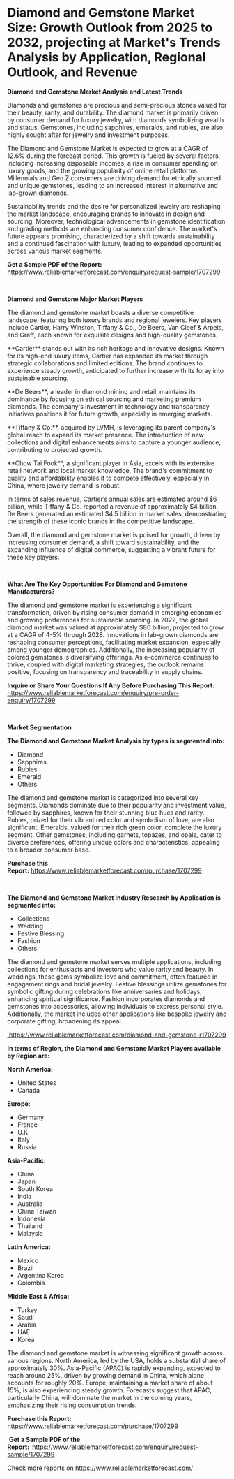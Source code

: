 <p><h1>Diamond and Gemstone Market Size: Growth Outlook from 2025 to 2032, projecting at Market's Trends Analysis by Application, Regional Outlook, and Revenue</h1></p><p><strong>Diamond and Gemstone Market Analysis and Latest Trends</strong></p>
<p><p>Diamonds and gemstones are precious and semi-precious stones valued for their beauty, rarity, and durability. The diamond market is primarily driven by consumer demand for luxury jewelry, with diamonds symbolizing wealth and status. Gemstones, including sapphires, emeralds, and rubies, are also highly sought after for jewelry and investment purposes.</p><p>The Diamond and Gemstone Market is expected to grow at a CAGR of 12.6% during the forecast period. This growth is fueled by several factors, including increasing disposable incomes, a rise in consumer spending on luxury goods, and the growing popularity of online retail platforms. Millennials and Gen Z consumers are driving demand for ethically sourced and unique gemstones, leading to an increased interest in alternative and lab-grown diamonds.</p><p>Sustainability trends and the desire for personalized jewelry are reshaping the market landscape, encouraging brands to innovate in design and sourcing. Moreover, technological advancements in gemstone identification and grading methods are enhancing consumer confidence. The market's future appears promising, characterized by a shift towards sustainability and a continued fascination with luxury, leading to expanded opportunities across various market segments.</p></p>
<p><strong>Get a Sample PDF of the Report:&nbsp;</strong> <a href="https://www.reliablemarketforecast.com/enquiry/request-sample/1707299?utm_campaign=2274&utm_medium=2&utm_source=Github&utm_content=ia&utm_term=06022025&utm_id=diamond-and-gemstone">https://www.reliablemarketforecast.com/enquiry/request-sample/1707299</a></p>
<p>&nbsp;</p>
<p><strong>Diamond and Gemstone Major Market Players</strong></p>
<p><p>The diamond and gemstone market boasts a diverse competitive landscape, featuring both luxury brands and regional jewelers. Key players include Cartier, Harry Winston, Tiffany & Co., De Beers, Van Cleef & Arpels, and Graff, each known for exquisite designs and high-quality gemstones.</p><p>**Cartier** stands out with its rich heritage and innovative designs. Known for its high-end luxury items, Cartier has expanded its market through strategic collaborations and limited editions. The brand continues to experience steady growth, anticipated to further increase with its foray into sustainable sourcing.</p><p>**De Beers**, a leader in diamond mining and retail, maintains its dominance by focusing on ethical sourcing and marketing premium diamonds. The company's investment in technology and transparency initiatives positions it for future growth, especially in emerging markets. </p><p>**Tiffany & Co.**, acquired by LVMH, is leveraging its parent company's global reach to expand its market presence. The introduction of new collections and digital enhancements aims to capture a younger audience, contributing to projected growth.</p><p>**Chow Tai Fook**, a significant player in Asia, excels with its extensive retail network and local market knowledge. The brand's commitment to quality and affordability enables it to compete effectively, especially in China, where jewelry demand is robust.</p><p>In terms of sales revenue, Cartier’s annual sales are estimated around $6 billion, while Tiffany & Co. reported a revenue of approximately $4 billion. De Beers generated an estimated $4.5 billion in market sales, demonstrating the strength of these iconic brands in the competitive landscape.</p><p>Overall, the diamond and gemstone market is poised for growth, driven by increasing consumer demand, a shift toward sustainability, and the expanding influence of digital commerce, suggesting a vibrant future for these key players.</p></p>
<p>&nbsp;</p>
<p><strong>What Are The Key Opportunities For Diamond and Gemstone Manufacturers?</strong></p>
<p><p>The diamond and gemstone market is experiencing a significant transformation, driven by rising consumer demand in emerging economies and growing preferences for sustainable sourcing. In 2022, the global diamond market was valued at approximately $80 billion, projected to grow at a CAGR of 4-5% through 2028. Innovations in lab-grown diamonds are reshaping consumer perceptions, facilitating market expansion, especially among younger demographics. Additionally, the increasing popularity of colored gemstones is diversifying offerings. As e-commerce continues to thrive, coupled with digital marketing strategies, the outlook remains positive, focusing on transparency and traceability in supply chains.</p></p>
<p><strong>Inquire or Share Your Questions If Any Before Purchasing This Report:</strong> <a href="https://www.reliablemarketforecast.com/enquiry/pre-order-enquiry/1707299?utm_campaign=2274&utm_medium=2&utm_source=Github&utm_content=ia&utm_term=06022025&utm_id=diamond-and-gemstone">https://www.reliablemarketforecast.com/enquiry/pre-order-enquiry/1707299</a></p>
<p>&nbsp;</p>
<p><strong>Market Segmentation</strong></p>
<p><strong>The Diamond and Gemstone Market Analysis by types is segmented into:</strong></p>
<p><ul><li>Diamond</li><li>Sapphires</li><li>Rubies</li><li>Emerald</li><li>Others</li></ul></p>
<p><p>The diamond and gemstone market is categorized into several key segments. Diamonds dominate due to their popularity and investment value, followed by sapphires, known for their stunning blue hues and rarity. Rubies, prized for their vibrant red color and symbolism of love, are also significant. Emeralds, valued for their rich green color, complete the luxury segment. Other gemstones, including garnets, topazes, and opals, cater to diverse preferences, offering unique colors and characteristics, appealing to a broader consumer base.</p></p>
<p><strong>Purchase this Report:&nbsp;</strong><a href="https://www.reliablemarketforecast.com/purchase/1707299?utm_campaign=2274&utm_medium=2&utm_source=Github&utm_content=ia&utm_term=06022025&utm_id=diamond-and-gemstone">https://www.reliablemarketforecast.com/purchase/1707299</a></p>
<p>&nbsp;</p>
<p><strong>The Diamond and Gemstone Market Industry Research by Application is segmented into:</strong></p>
<p><ul><li>Collections</li><li>Wedding</li><li>Festive Blessing</li><li>Fashion</li><li>Others</li></ul></p>
<p><p>The diamond and gemstone market serves multiple applications, including collections for enthusiasts and investors who value rarity and beauty. In weddings, these gems symbolize love and commitment, often featured in engagement rings and bridal jewelry. Festive blessings utilize gemstones for symbolic gifting during celebrations like anniversaries and holidays, enhancing spiritual significance. Fashion incorporates diamonds and gemstones into accessories, allowing individuals to express personal style. Additionally, the market includes other applications like bespoke jewelry and corporate gifting, broadening its appeal.</p></p>
<p><a href="https://www.reliablemarketforecast.com/diamond-and-gemstone-r1707299?utm_campaign=2274&utm_medium=2&utm_source=Github&utm_content=ia&utm_term=06022025&utm_id=diamond-and-gemstone">&nbsp;https://www.reliablemarketforecast.com/diamond-and-gemstone-r1707299</a></p>
<p><strong>In terms of Region, the Diamond and Gemstone Market Players available by Region are:</strong></p>
<p>
    <p> <strong> North America: </strong>
        <ul>
            <li>United States</li>
            <li>Canada</li>
        </ul>
        </p> 
    <p> <strong> Europe: </strong>
        <ul>
            <li>Germany</li>
            <li>France</li>
            <li>U.K.</li>
            <li>Italy</li>
            <li>Russia</li>
        </ul>
        </p> 
    <p> <strong> Asia-Pacific: </strong>
        <ul>
            <li>China</li>
            <li>Japan</li>
            <li>South Korea</li>
            <li>India</li>
            <li>Australia</li>
            <li>China Taiwan</li>
            <li>Indonesia</li>
            <li>Thailand</li>
            <li>Malaysia</li>
        </ul>
        </p> 
    <p> <strong> Latin America: </strong>
        <ul>
            <li>Mexico</li>
            <li>Brazil</li>
            <li>Argentina Korea</li>
            <li>Colombia</li>
        </ul>
        </p> 
    <p> <strong> Middle East & Africa: </strong>
        <ul>
            <li>Turkey</li>
            <li>Saudi</li>
            <li>Arabia</li>
            <li>UAE</li>
            <li>Korea</li>
        </ul>
    </p>
    </p>
<p><p>The diamond and gemstone market is witnessing significant growth across various regions. North America, led by the USA, holds a substantial share of approximately 30%. Asia-Pacific (APAC) is rapidly expanding, expected to reach around 25%, driven by growing demand in China, which alone accounts for roughly 20%. Europe, maintaining a market share of about 15%, is also experiencing steady growth. Forecasts suggest that APAC, particularly China, will dominate the market in the coming years, emphasizing their rising consumption trends.</p></p>
<p><strong>Purchase this Report: </strong><a href="https://www.reliablemarketforecast.com/purchase/1707299?utm_campaign=2274&utm_medium=2&utm_source=Github&utm_content=ia&utm_term=06022025&utm_id=diamond-and-gemstone">https://www.reliablemarketforecast.com/purchase/1707299</a></p>
<p>&nbsp;<strong>Get a Sample PDF of the Report:&nbsp;&nbsp;</strong><a href="https://www.reliablemarketforecast.com/enquiry/request-sample/1707299?utm_campaign=2274&utm_medium=2&utm_source=Github&utm_content=ia&utm_term=06022025&utm_id=diamond-and-gemstone">https://www.reliablemarketforecast.com/enquiry/request-sample/1707299</a></p>
<p><strong></strong></p>
<p>Check more reports on <a href="https://www.reliablemarketforecast.com/?utm_campaign=2274&utm_medium=2&utm_source=Github&utm_content=ia&utm_term=06022025&utm_id=diamond-and-gemstone">https://www.reliablemarketforecast.com/</a></p>